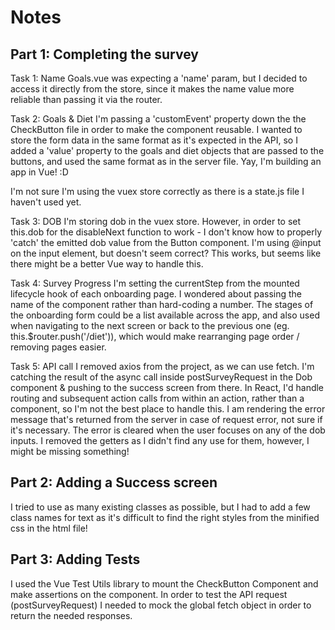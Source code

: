 # Notes

## Part 1: Completing the survey

Task 1: Name
Goals.vue was expecting a 'name' param, but I decided to access it directly from the store, since it makes the name value more reliable than passing it via the router.

Task 2: Goals & Diet
I'm passing a 'customEvent' property down the the CheckButton file in order to make the component reusable. I wanted to store the form data in the same format as it's expected in the API, so I added a 'value' property to the goals and diet objects that are passed to the buttons, and used the same format as in the server file.
Yay, I'm building an app in Vue! :D

I'm not sure I'm using the vuex store correctly as there is a state.js file I haven't used yet.

Task 3: DOB
I'm storing dob in the vuex store. However, in order to set this.dob for the disableNext function to work - I don't know how to properly 'catch' the emitted dob value from the Button component. I'm using @input on the input element, but doesn't seem correct? This works, but seems like there might be a better Vue way to handle this.

Task 4: Survey Progress
I'm setting the currentStep from the mounted lifecycle hook of each onboarding page. I wondered about passing the name of the component rather than hard-coding a number. The stages of the onboarding form could be a list available across the app, and also used when navigating to the next screen or back to the previous one (eg. this.$router.push('/diet')), which would make rearranging page order / removing pages easier.

Task 5: API call
I removed axios from the project, as we can use fetch. I'm catching the result of the async call inside postSurveyRequest in the Dob component & pushing to the success screen from there. In React, I'd handle routing and subsequent action calls from within an action, rather than a component, so I'm not the best place to handle this.
I am rendering the error message that's returned from the server in case of request error, not sure if it's necessary. The error is cleared when the user focuses on any of the dob inputs.
I removed the getters as I didn't find any use for them, however, I might be missing something!

## Part 2: Adding a Success screen

I tried to use as many existing classes as possible, but I had to add a few class names for text as it's difficult to find the right styles from the minified css in the html file!

## Part 3: Adding Tests

I used the Vue Test Utils library to mount the CheckButton Component and make assertions on the component.
In order to test the API request (postSurveyRequest) I needed to mock the global fetch object in order to return the needed responses.
